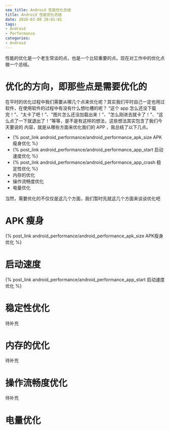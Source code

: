 ```yaml
---
seo_title: Android 性能优化总结
title: Android 性能优化总结
date: 2020-03-08 20:01:01
tags: 
- Android
- Performance
categories: 
- Android
---
```


性能的优化是一个老生常谈的点，也是一个比较重要的点。现在对工作中的优化点做一个总结。

# 优化的方向，即那些点是需要优化的

在平时的优化过程中我们需要从哪几个点来优化呢？其实我们平时自己一定也用过软件，在使用软件的过程中有没有什么想吐槽的呢？
“这个 app 怎么还没下载完！”、“太卡了吧！”、"图片怎么还没加载出来！"、"怎么刚进去就卡了！"、“这么点了一下就退出了！”等等，是不是有这样的想法，这些想法其实包含了我们今天要说的
内容，就是从哪些方面来优化我们的 APP ，我总结了以下几点。

- {% post_link android_performance/android_performance_apk_size APK 瘦身优化 %}
- {% post_link android_performance/android_performance_app_start 启动速度优化 %}
- {% post_link android_performance/android_performance_app_crash 稳定性优化 %}
- 内存的优化
- 操作流畅度优化
- 电量优化

当然，需要优化的不仅仅是这几个方面，我们暂时先就这几个方面来谈谈优化吧

# APK 瘦身

{% post_link android_performance/android_performance_apk_size APK瘦身优化 %}

# 启动速度

{% post_link android_performance/android_performance_app_start 启动速度优化 %}

# 稳定性优化

待补充
# 内存的优化

待补充
# 操作流畅度优化

待补充
# 电量优化
